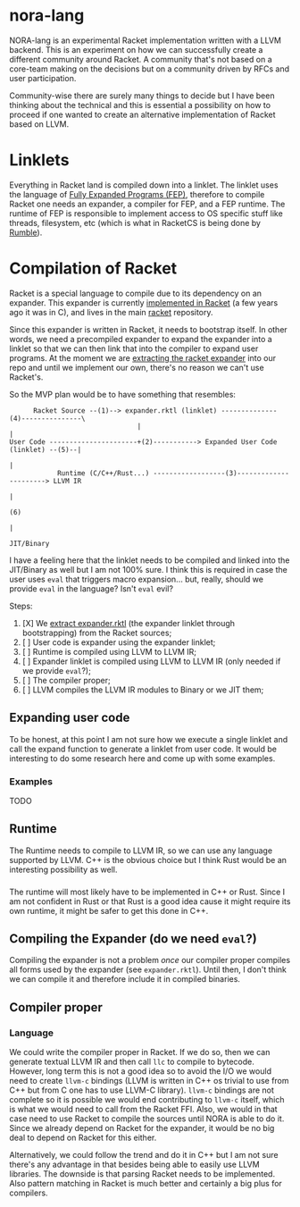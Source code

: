 # nora-lang

NORA-lang is an experimental Racket implementation written with a LLVM backend. This is an experiment on how we can successfully create a different community around Racket. A community that's not based on a core-team making on the decisions but on a community driven by RFCs and user participation. 

Community-wise there are surely many things to decide but I have been thinking about the technical and this is essential a possibility on how to proceed if one wanted to create an alternative implementation of Racket based on LLVM.

# Linklets

Everything in Racket land is compiled down into a linklet. The linklet uses the language of [Fully Expanded Programs (FEP)](https://docs.racket-lang.org/reference/syntax-model.html#%28part._fully-expanded%29), therefore to compile Racket one needs an expander, a compiler for FEP, and a FEP runtime. The runtime of FEP is responsible to implement access to OS specific stuff like threads, filesystem, etc (which is what in RacketCS is being done by [Rumble](https://github.com/racket/racket/tree/master/racket/src/cs/rumble)).

# Compilation of Racket

Racket is a special language to compile due to its dependency on an expander. This expander is currently [implemented in Racket](https://github.com/racket/racket/tree/master/racket/src/expander) (a few years ago it was in C), and lives in the main [racket](https://github.com/racket/racket) repository. 

Since this expander is written in Racket, it needs to bootstrap itself. In other words, we need a precompiled expander to expand the expander into a linklet so that we can then link that into the compiler to expand user programs. At the moment we are [extracting the racket expander](https://github.com/pmatos/nora-lang/blob/main/expander/expander.rktl) into our repo and until we implement our own, there's no reason we can't use Racket's.

So the MVP plan would be to have something that resembles:

```
      Racket Source --(1)--> expander.rktl (linklet) --------------(4)---------------\
                                |                                                    |
User Code ----------------------+(2)-----------> Expanded User Code (linklet) --(5)--|
                                                                                     |
            Runtime (C/C++/Rust...) ------------------(3)----------------------> LLVM IR
                                                                                     |
                                                                                    (6)
                                                                                     |
                                                                                JIT/Binary
```

I have a feeling here that the linklet needs to be compiled and linked into the JIT/Binary as well but I am not 100% sure. I think this is required in case the user uses `eval` that triggers macro expansion... but, really, should we provide `eval` in the language? Isn't `eval` evil?

Steps:

1. [X] We [extract expander.rktl](https://github.com/pmatos/nora-lang/blob/main/.github/workflows/gen-expander.yml) (the expander linklet through bootstrapping) from the Racket sources;
2. [ ] User code is expander using the expander linklet;
3. [ ] Runtime is compiled using LLVM to LLVM IR;
4. [ ] Expander linklet is compiled using LLVM to LLVM IR (only needed if we provide `eval`?);
5. [ ] The compiler proper;
6. [ ] LLVM compiles the LLVM IR modules to Binary or we JIT them;

## Expanding user code

To be honest, at this point I am not sure how we execute a single linklet and call the expand function to generate a linklet from user code. It would be interesting to do some research here and come up with some examples.

### Examples

TODO

## Runtime

The Runtime needs to compile to LLVM IR, so we can use any language supported by LLVM. C++ is the obvious choice but I think Rust would be an interesting possibility as well.

###

The runtime will most likely have to be implemented in C++ or Rust. Since I am not confident in Rust or that Rust is a good idea cause it might require its own runtime, it might be safer to get this done in C++.

## Compiling the Expander (do we need `eval`?)

Compiling the expander is not a problem _once_ our compiler proper compiles all forms used by the expander (see `expander.rktl`). Until then, I don't think we can compile it and therefore include it in compiled binaries.

## Compiler proper

### Language

We could write the compiler proper in Racket. If we do so, then we can generate textual LLVM IR and then call `llc` to compile to bytecode. However, long term this is not a good idea so to avoid the I/O we would need to create `llvm-c` bindings (LLVM is written in C++ os trivial to use from C++ but from C one has to use LLVM-C library). `llvm-c` bindings are not complete so it is possible we would end contributing to `llvm-c` itself, which is what we would need to call from the Racket FFI. Also, we would in that case need to use Racket to compile  the sources until NORA is able to do it. Since we already depend on Racket for the expander, it would be no big deal to depend on Racket for this either.

Alternatively, we could follow the trend and do it in C++ but I am not sure there's any advantage in that besides being able to easily use LLVM libraries. The downside is that parsing Racket needs to be implemented. Also pattern matching in Racket is much better and certainly a big plus for compilers. 


